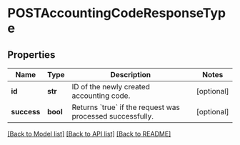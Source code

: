 # POSTAccountingCodeResponseType

## Properties
Name | Type | Description | Notes
------------ | ------------- | ------------- | -------------
**id** | **str** | ID of the newly created accounting code.  | [optional] 
**success** | **bool** | Returns &#x60;true&#x60; if the request was processed successfully.  | [optional] 

[[Back to Model list]](../README.md#documentation-for-models) [[Back to API list]](../README.md#documentation-for-api-endpoints) [[Back to README]](../README.md)

